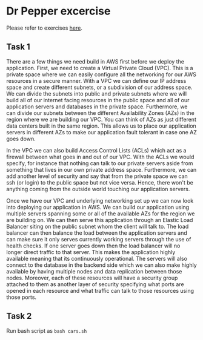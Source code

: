 # Dr Pepper excercise

Please refer to exercises [here](https://github.com/bugcrowd/drpepper).

## Task 1

There are a few things we need build in AWS first before we deploy the application. First, we need to create a Virtual Private Cloud (VPC). This is a private space where we can easily configure all the networking for our AWS resources in a secure manner. With a VPC we can define our IP address space and create different subnets, or a subdivision of our address space. We can divide the subnets into public and private subnets where we will build all of our internet facing resources in the public space and all of our application servers and databases in the private space. Furthermore, we can divide our subnets between the different Availability Zones (AZs) in the region where we are building our VPC. You can think of AZs as just different data centers built in the same region. This allows us to place our application servers in different AZs to make our application fault tolerant in case one AZ goes down.  

In the VPC we can also build Access Control Lists (ACLs) which act as a firewall between what goes in and out of our VPC. With the ACLs we would specify, for instance that nothing can talk to our private servers aside from something that lives in our own private address space. Furthermore, we can add another level of security and say that from the private space we can ssh (or login) to the public space but not vice versa. Hence, there won't be anything coming from the outside world touching our application servers.

Once we have our VPC and underlying networking set up we can now look into deploying our application in AWS. We can build our application using multiple servers spanning some or all of the available AZs for the region we are building on. We can then serve this application through an Elastic Load Balancer siting on the public subnet whom the client will talk to. The load balancer can then balance the load between the application servers and can make sure it only serves currently working servers through the use of health checks. If one server goes down then the load balancer will no longer direct traffic to that server. This makes the application highly available meaning that its continuously operational. The servers will also connect to the database in the backend side which we can also make highly available by having multiple nodes and data replication between those nodes. Moreover, each of these resources will have a security group attached to them as another layer of security specifying what ports are opened in each resource and what traffic can talk to those resources using those ports.

## Task 2

Run bash script as `bash cars.sh`

